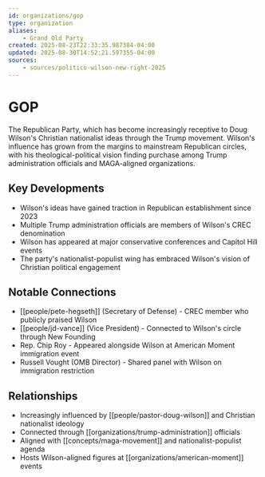 ```yaml
---
id: organizations/gop
type: organization
aliases:
    - Grand Old Party
created: 2025-08-23T22:33:35.987384-04:00
updated: 2025-08-30T14:52:21.597355-04:00
sources:
    - sources/politico-wilson-new-right-2025
---
```


# GOP

The Republican Party, which has become increasingly receptive to Doug Wilson's Christian nationalist ideas through the Trump movement. Wilson's influence has grown from the margins to mainstream Republican circles, with his theological-political vision finding purchase among Trump administration officials and MAGA-aligned organizations.

## Key Developments

- Wilson's ideas have gained traction in Republican establishment since 2023
- Multiple Trump administration officials are members of Wilson's CREC denomination
- Wilson has appeared at major conservative conferences and Capitol Hill events
- The party's nationalist-populist wing has embraced Wilson's vision of Christian political engagement

## Notable Connections

- [[people/pete-hegseth]] (Secretary of Defense) - CREC member who publicly praised Wilson
- [[people/jd-vance]] (Vice President) - Connected to Wilson's circle through New Founding
- Rep. Chip Roy - Appeared alongside Wilson at American Moment immigration event
- Russell Vought (OMB Director) - Shared panel with Wilson on immigration restriction

## Relationships

- Increasingly influenced by [[people/pastor-doug-wilson]] and Christian nationalist ideology
- Connected through [[organizations/trump-administration]] officials
- Aligned with [[concepts/maga-movement]] and nationalist-populist agenda
- Hosts Wilson-aligned figures at [[organizations/american-moment]] events

